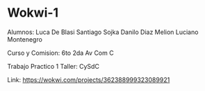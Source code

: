# Wokwi-1
Alumnos: Luca De Blasi
Santiago Sojka
Danilo Diaz Melion
Luciano Montenegro

Curso y Comision: 6to 2da Av Com C

Trabajo Practico 1
Taller: CySdC

Link: https://wokwi.com/projects/362388999323089921
